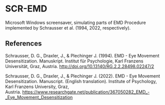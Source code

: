 # SCR-EMD

Microsoft Windows screensaver, simulating parts of EMD Procedure implemented by Schrausser et al. (1994, 2022, respectively). 

## References

Schrausser, D. G., Draxler, J., & Plechinger J. (1994). EMD - Eye Movement Desensitization. Manuskript. Institut für Psychologie, Karl Franzens Universität, Graz, Austria. http://doi.org/10.13140/RG.2.2.28498.02247/2

Schrausser, D. G., Draxler, J., & Plechinger J. (2022). EMD - Eye Movement Desensitization. Manuscript. (English translation). Institute of Psychology, Karl Franzens University, Graz, Austria. https://www.researchgate.net/publication/367050282_EMD_-_Eye_Movement_Desensitization
